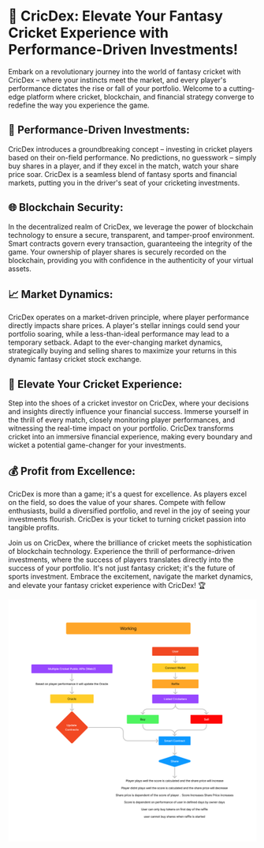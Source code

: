 # 🏏 CricDex: Elevate Your Fantasy Cricket Experience with Performance-Driven Investments!

Embark on a revolutionary journey into the world of fantasy cricket with CricDex – where your instincts meet the market, and every player's performance dictates the rise or fall of your portfolio. Welcome to a cutting-edge platform where cricket, blockchain, and financial strategy converge to redefine the way you experience the game.

## 💼 Performance-Driven Investments:

CricDex introduces a groundbreaking concept – investing in cricket players based on their on-field performance. No predictions, no guesswork – simply buy shares in a player, and if they excel in the match, watch your share price soar. CricDex is a seamless blend of fantasy sports and financial markets, putting you in the driver's seat of your cricketing investments.

## 🌐 Blockchain Security:

In the decentralized realm of CricDex, we leverage the power of blockchain technology to ensure a secure, transparent, and tamper-proof environment. Smart contracts govern every transaction, guaranteeing the integrity of the game. Your ownership of player shares is securely recorded on the blockchain, providing you with confidence in the authenticity of your virtual assets.

## 📈 Market Dynamics:

CricDex operates on a market-driven principle, where player performance directly impacts share prices. A player's stellar innings could send your portfolio soaring, while a less-than-ideal performance may lead to a temporary setback. Adapt to the ever-changing market dynamics, strategically buying and selling shares to maximize your returns in this dynamic fantasy cricket stock exchange.

## 🚀 Elevate Your Cricket Experience:

Step into the shoes of a cricket investor on CricDex, where your decisions and insights directly influence your financial success. Immerse yourself in the thrill of every match, closely monitoring player performances, and witnessing the real-time impact on your portfolio. CricDex transforms cricket into an immersive financial experience, making every boundary and wicket a potential game-changer for your investments.

## 💰 Profit from Excellence:

CricDex is more than a game; it's a quest for excellence. As players excel on the field, so does the value of your shares. Compete with fellow enthusiasts, build a diversified portfolio, and revel in the joy of seeing your investments flourish. CricDex is your ticket to turning cricket passion into tangible profits.

Join us on CricDex, where the brilliance of cricket meets the sophistication of blockchain technology. Experience the thrill of performance-driven investments, where the success of players translates directly into the success of your portfolio. It's not just fantasy cricket; it's the future of sports investment. Embrace the excitement, navigate the market dynamics, and elevate your fantasy cricket experience with CricDex! 🏆

![plot](./flow.png)

